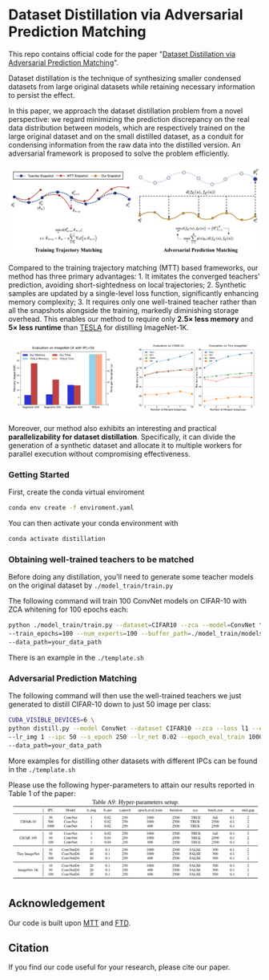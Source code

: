 # Dataset Distillation via Adversarial Prediction Matching


This repo contains official code for the paper "[Dataset Distillation via Adversarial Prediction Matching]( )". 

Dataset distillation is the technique of synthesizing smaller condensed datasets from large original datasets while retaining necessary information to persist the effect.

In this paper, we approach the dataset distillation problem from a novel perspective: we regard minimizing the prediction discrepancy on the real data distribution between models, which are respectively trained on the large original dataset and on the small distilled dataset, as a conduit for condensing information from the raw data into the distilled version. An adversarial framework is proposed to solve the problem efficiently.

<img src='docs/outline.png' width=600>

Compared to the training trajectory matching (MTT) based frameworks, our method has three primary advantages: 1. It imitates the converged teachers’ prediction, avoiding short-sightedness on local trajectories; 2. Synthetic samples are updated by a single-level loss function, significantly enhancing memory complexity; 3. It requires only one well-trained teacher rather than all the snapshots alongside the training, markedly diminishing storage overhead. This enables our method to require only **2.5× less memory** and **5× less runtime** than [TESLA](https://proceedings.mlr.press/v202/cui23e.html) for distilling ImageNet-1K. 

<img src='docs/memory_and_Parallelizability.png' width=800>

Moreover, our method also exhibits an interesting and practical **parallelizability for dataset distillation**. Specifically, it can divide the generation of a synthetic dataset and allocate it to multiple workers for parallel execution without compromising effectiveness. 

### Getting Started

First, create the conda virtual enviroment

```bash
conda env create -f enviroment.yaml
```

You can then activate your  conda environment with
```bash
conda activate distillation
```

### Obtaining well-trained teachers to be matched
Before doing any distillation, you'll need to generate some teacher models on the original dataset by ```./model_train/train.py```

The following command will train 100 ConvNet models on CIFAR-10 with ZCA whitening for 100 epochs each:
```bash
python ./model_train/train.py --dataset=CIFAR10 --zca --model=ConvNet \
--train_epochs=100 --num_experts=100 --buffer_path=./model_train/models \
--data_path=your_data_path
```
There is an example in the ```./template.sh```


### Adversarial Prediction Matching 
The following command will then use the well-trained teachers we just generated to distill CIFAR-10 down to just 50 image per class:
```bash
CUDA_VISIBLE_DEVICES=6 \
python distill.py --model ConvNet --dataset CIFAR10 --zca --loss l1 --eval_mode ccc  \
--lr_img 1 --ipc 50 --s_epoch 250 --lr_net 0.02 --epoch_eval_train 1000 --num_eval 5 --soft_lab --mid_gap 2 --ce 0.1 \
--data_path=your_data_path
```

More examples for distilling other datasets with different IPCs can be found in the ```./template.sh```

Please use the following hyper-parameters to attain our results reported in Table 1 of the paper:
<img src='docs/parameters.png' width=600>

## Acknowledgement
Our code is built upon [MTT](https://github.com/GeorgeCazenavette/mtt-distillation) and [FTD](https://github.com/AngusDujw/FTD-distillation).
## Citation
If you find our code useful for your research, please cite our paper.
```

```
